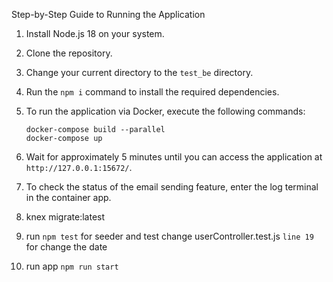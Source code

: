 Step-by-Step Guide to Running the Application
1. Install Node.js 18 on your system.
2. Clone the repository.
3. Change your current directory to the `test_be` directory.
4. Run the `npm i` command to install the required dependencies.
5. To run the application via Docker, execute the following commands:
    ```
    docker-compose build --parallel
    docker-compose up
    ```
6. Wait for approximately 5 minutes until you can access the application at `http://127.0.0.1:15672/`.
7. To check the status of the email sending feature, enter the log terminal in the container app.

8. knex migrate:latest

9. run ```npm test``` for seeder and test
    change userController.test.js ```line 19``` for change the date

10. run app ```npm run start``` 






